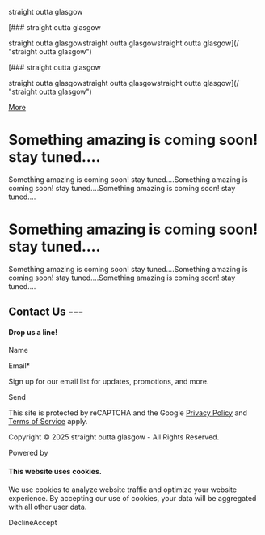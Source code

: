 straight outta glasgow



[### straight outta glasgow

straight outta glasgowstraight outta glasgowstraight outta glasgow](/ "straight outta glasgow")

[### straight outta glasgow

straight outta glasgowstraight outta glasgowstraight outta glasgow](/ "straight outta glasgow")

[More](#)

Something amazing is coming soon! stay tuned….
==============================================

Something amazing is coming soon! stay tuned….Something amazing is coming soon! stay tuned….Something amazing is coming soon! stay tuned….

Something amazing is coming soon! stay tuned….
==============================================

Something amazing is coming soon! stay tuned….Something amazing is coming soon! stay tuned….Something amazing is coming soon! stay tuned….

Contact Us ---
--------------

#### Drop us a line!

Name

Email\*

Sign up for our email list for updates, promotions, and more.

Send

This site is protected by reCAPTCHA and the Google [Privacy Policy](https://policies.google.com/privacy) and [Terms of Service](https://policies.google.com/terms) apply.

Copyright © 2025 straight outta glasgow - All Rights Reserved.

Powered by

#### This website uses cookies.

We use cookies to analyze website traffic and optimize your website experience. By accepting our use of cookies, your data will be aggregated with all other user data.

DeclineAccept